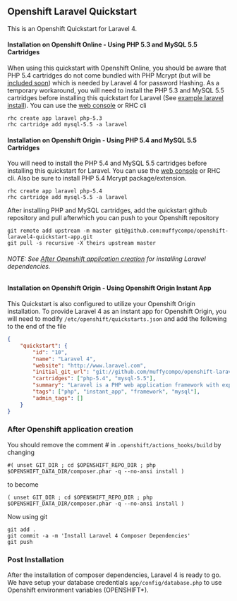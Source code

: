 ## Openshift Laravel Quickstart
This is an Openshift Quickstart for Laravel 4.

#### Installation on Openshift Online - Using PHP 5.3 and MySQL 5.5 Cartridges
When using this quickstart with Openshift Online, you should be aware that PHP 5.4 cartridges do not come bundled with PHP Mcrypt (but will be [included soon](https://trello.com/c/iDrhIUof/136-php-5-4-support-mcrypt-extension)) which is needed by Laravel 4 for password Hashing. As a temporary workaround, you will need to install the PHP 5.3 and MySQL 5.5 cartridges before installing this quickstart for Laravel (See [example laravel install](http://laravel-maomuffy.rhcloud.com)). You can use the [web console](https://openshift.redhat.com/app/console/applications) or RHC cli

```shell
rhc create app laravel php-5.3
rhc cartridge add mysql-5.5 -a laravel
```

#### Installation on Openshift Origin - Using PHP 5.4 and MySQL 5.5 Cartridges
You will need to install the PHP 5.4 and MySQL 5.5 cartridges before installing this quickstart for Laravel. You can use the [web console](https://openshift.redhat.com/app/console/applications) or RHC cli. Also be sure to install PHP 5.4 Mcrypt package/extension.

```shell
rhc create app laravel php-5.4
rhc cartridge add mysql-5.5 -a laravel
```

After installing PHP and MySQL cartridges, add the quickstart github repository and pull afterwhich you can push to your Openshift repository

```shell
git remote add upstream -m master git@github.com:muffycompo/openshift-laravel4-quickstart-app.git
git pull -s recursive -X theirs upstream master
```
###### NOTE: See [After Openshift application creation](https://github.com/muffycompo/openshift-laravel4-quickstart-app#after-openshift-application-creation) for installing Laravel dependencies.

#### Installation on Openshift Origin - Using Openshift Origin Instant App
This Quickstart is also configured to utilize your Openshift Origin installation. To provide Laravel 4 as an instant app for Openshift Origin, you will need to modify `/etc/openshift/quickstarts.json` and add the following to the end of the file

```json
{
	"quickstart": {
		"id": "10",
		"name": "Laravel 4",
		"website": "http://www.laravel.com",
		"initial_git_url": "git://github.com/muffycompo/openshift-laravel4-quickstart-app.git",
		"cartridges": ["php-5.4", "mysql-5.5"],
		"summary": "Laravel is a PHP web application framework with expressive, elegant syntax.",
		"tags": ["php", "instant_app", "framework", "mysql"],
		"admin_tags": []
	}
}
```

### After Openshift application creation
You should remove the comment # in `.openshift/actions_hooks/build` by changing
```shell
#( unset GIT_DIR ; cd $OPENSHIFT_REPO_DIR ; php $OPENSHIFT_DATA_DIR/composer.phar -q --no-ansi install )
```
to become
```shell
( unset GIT_DIR ; cd $OPENSHIFT_REPO_DIR ; php $OPENSHIFT_DATA_DIR/composer.phar -q --no-ansi install )
```
Now using git
```shell
git add .
git commit -a -m 'Install Laravel 4 Composer Dependencies'
git push
```
### Post Installation
After the installation of composer dependencies, Laravel 4 is ready to go. We have setup your database credentials `app/config/database.php` to use Openshift environment variables (OPENSHIFT*).